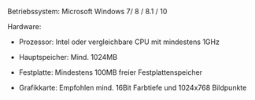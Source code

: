 Betriebssystem:
Microsoft Windows 7/ 8 / 8.1 / 10

Hardware:

*   Prozessor: Intel oder vergleichbare CPU mit mindestens 1GHz

*   Hauptspeicher: Mind. 1024MB 

*   Festplatte: Mindestens 100MB freier Festplattenspeicher

*   Grafikkarte: Empfohlen mind. 16Bit Farbtiefe und 1024x768 Bildpunkte


